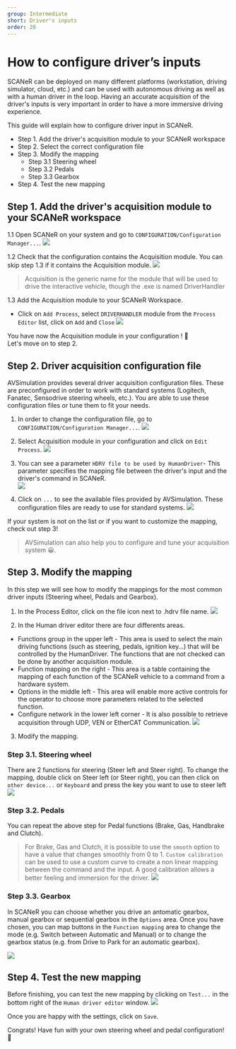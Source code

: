```yaml
---
group: Intermediate
short: Driver's inputs
order: 20
---
```


# How to configure driver’s inputs

SCANeR can be deployed on many different platforms (workstation, driving simulator, cloud, etc.) and can be used with autonomous driving as well as with a human driver in the loop. Having an accurate acquisition of the driver's inputs is very important in order to have a more immersive driving experience.

This guide will explain how to configure driver input in SCANeR.
- Step 1. Add the driver's acquisition module to your SCANeR workspace
- Step 2. Select the correct configuration file 
- Step 3. Modify the mapping 
  - Step 3.1 Steering wheel
  - Step 3.2 Pedals
  - Step 3.3 Gearbox
- Step 4. Test the new mapping

## Step 1. Add the driver's acquisition module to your SCANeR workspace

1.1 Open SCANeR on your system and go to `CONFIGURATION/Configuration Manager...`.
![](./assets/ConfigurationManager.png)

1.2 Check that the configuration contains the Acquisition module. You can skip step 1.3 if it contains the Acquisition module.
![](./assets/ACQUISITION.png)

> Acquisition is the generic name for the module that will be used to drive the interactive vehicle, though the .exe is named DriverHandler

1.3 Add the Acquisition module to your SCANeR Workspace.
 - Click on `Add Process`, select `DRIVERHANDLER` module from the `Process Editor` list, click on `Add` and `Close`
![](./assets/AddACQUISITION.png)

You have now the Acquisition module in your configuration ! 💪  
Let's move on to step 2.

## Step 2. Driver acquisition configuration file

AVSimulation provides several driver acquisition configuration files. These are preconfigured in order to work with standard systems (Logitech, Fanatec, Sensodrive steering wheels, etc.). You are able to use these configuration files or tune them to fit your needs. 

1. In order to change the configuration file, go to `CONFIGURATION/Configuration Manager...`.
![](./assets/ConfigurationManager.png)

2. Select Acquisition module in your configuration and click on `Edit Process`.
![](./assets/ACQUISITION.png)

3. You can see a parameter `HDRV file to be used by HumanDriver`- This parameter specifies the mapping file between the driver's input and the driver's command in SCANeR.  
![](./assets/EditAcquisition.png)

4. Click on `...` to see the available files provided by AVSimulation. These configuration files are ready to use for standard systems. 
![](./assets/ListeHDRV.png)

If your system is not on the list or if you want to customize the mapping, check out step 3!

> AVSimulation can also help you to configure and tune your acquisition system 😀.

## Step 3. Modify the mapping

In this step we will see how to modify the mappings for the most common driver inputs (Steering wheel, Pedals and Gearbox).

1. In the Process Editor, click on the file icon next to .hdrv file name.
![](./assets/FileIcon.png)

2. In the Human driver editor there are four differents areas.
 - Functions group in the upper left - This area is used to select the main driving functions (such as steering, pedals, ignition key…) that will be controlled by the HumanDriver. The functions that are not checked can be done by another acquisition module.
 - Function mapping on the right - This area is a table containing the mapping of each function of the SCANeR vehicle to a command from a hardware system.
 - Options in the middle left - This area will enable more active controls for the operator to choose more parameters related to the selected function.
 - Configure network in the lower left corner - It is also possible to retrieve acquisition through UDP, VEN or EtherCAT Communication.
![](./assets/EditHDRV.png)

3. Modify the mapping.

### Step 3.1. Steering wheel

There are 2 functions for steering (Steer left and Steer right).
To change the mapping, double click on Steer left (or Steer right), you can then click on `other device...` or `Keyboard` and press the key you want to use to steer left
 ![](./assets/SteerLeft.png)
 
### Step 3.2. Pedals
 
You can repeat the above step for Pedal functions (Brake, Gas, Handbrake and Clutch).
> For Brake, Gas and Clutch, it is possible to use the `smooth` option to have a value that changes smoothly from 0 to 1.
> `Custom calibration` can be used to use a custom curve to create a non linear mapping between the command and the input.
> A good calibration allows a better feeling and immersion for the driver.
![](./assets/Calibration.png)

### Step 3.3. Gearbox

In SCANeR you can choose whether you drive an antomatic gearbox, manual gearbox or sequential gearbox in the `Options` area. Once you have chosen, you can map buttons in the `Function mapping` area to change the mode (e.g. Switch between Automatic and Manual) or to change the gearbox status (e.g. from Drive to Park for an automatic gearbox).

![](./assets/Gearbox.png)

## Step 4. Test the new mapping

Before finishing, you can test the new mapping by clicking on `Test...` in the bottom right of the `Human driver editor` window.
![](./assets/Testing.png)

Once you are happy with the settings, click on `Save`.

Congrats! Have fun with your own steering wheel and pedal configuration! 🚗
